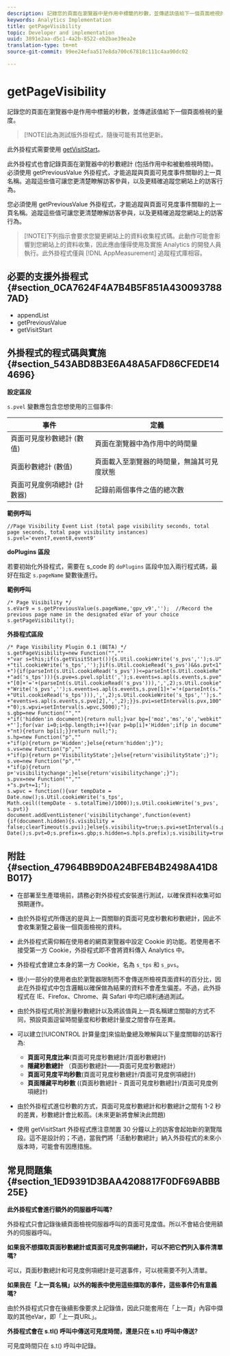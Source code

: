 ```yaml
---
description: 記錄您的頁面在瀏覽器中是作用中標籤的秒數，並傳遞該值給下一個頁面檢視的量度。
keywords: Analytics Implementation
title: getPageVisibility
topic: Developer and implementation
uuid: 3891e2aa-d5c1-4a2b-8522-eb2bae39ea2e
translation-type: tm+mt
source-git-commit: 99ee24efaa517e8da700c67818c111c4aa90dc02

---
```



# getPageVisibility

記錄您的頁面在瀏覽器中是作用中標籤的秒數，並傳遞該值給下一個頁面檢視的量度。

> [!NOTE]此為測試版外掛程式，隨後可能有其他更新。

此外掛程式需要使用 [getVisitStart](/help/implement/js-implementation/plugins/getvisitstart.md)。

此外掛程式也會記錄頁面在瀏覽器中的秒數總計 (包括作用中和被動檢視時間)。必須使用 getPreviousValue 外掛程式，才能追蹤與頁面可見度事件關聯的上一頁名稱。追蹤這些值可讓您更清楚瞭解訪客參與，以及更精確追蹤您網站上的訪客行為。

您必須使用 getPreviousValue 外掛程式，才能追蹤與頁面可見度事件關聯的上一頁名稱。追蹤這些值可讓您更清楚瞭解訪客參與，以及更精確追蹤您網站上的訪客行為。

> [!NOTE]下列指示會要求您變更網站上的資料收集程式碼。此動作可能會影響到您網站上的資料收集，因此應由懂得使用及實施 Analytics 的開發人員執行。此外掛程式僅與 [!DNL AppMeasurement] 追蹤程式庫相容。

## 必要的支援外掛程式 {#section_0CA7624F4A7B4B5F851A4300937887AD}

* appendList
* getPreviousValue
* getVisitStart

## 外掛程式的程式碼與實施 {#section_543ABD8B3E6A48A5AFD86CFEDE144696}

**設定區段**

`s.pvel` 變數應包含您想使用的三個事件:

| 事件 | 定義 |
|---|---|
| 頁面可見度秒數總計 (數值) | 頁面在瀏覽器中為作用中的時間量 |
| 頁面秒數總計 (數值) | 頁面載入至瀏覽器的時間量，無論其可見度狀態 |
| 頁面可見度例項總計 (計數器) | 記錄前兩個事件之值的總次數 |

**範例呼叫**

```
//Page Visibility Event List (total page visibility seconds, total page seconds, total page visibility instances) 
s.pvel='event7,event8,event9' 
```

**doPlugins 區段**

若要初始化外掛程式，需要在 s_code 的 `doPlugins` 區段中加入兩行程式碼，最好在指定 `s.pageName` 變數後進行。

**範例呼叫**

```
/* Page Visibility */ 
s.eVar9 = s.getPreviousValue(s.pageName,'gpv_v9','');  //Record the previous page name in the designated eVar of your choice 
s.getPageVisibility(); 
```

**外掛程式區段**

```
/* Page Visibility Plugin 0.1 (BETA) */ 
s.getPageVisibility=new Function("","" 
+"var s=this;if(s.getVisitStart()){s.Util.cookieWrite('s_pvs','');s.U" 
+"til.cookieWrite('s_tps','');}if(s.Util.cookieRead('s_pvs')&&s.pvt<1" 
+"){if(parseInt(s.Util.cookieRead('s_pvs'))<=parseInt(s.Util.cookieRe" 
+"ad('s_tps'))){s.pve=s.pvel.split(',');s.events=s.apl(s.events,s.pve" 
+"[0]+'='+(parseInt(s.Util.cookieRead('s_pvs'))),',',2);s.Util.cookie" 
+"Write('s_pvs','');s.events=s.apl(s.events,s.pve[1]+'='+(parseInt(s." 
+"Util.cookieRead('s_tps'))),',',2);s.Util.cookieWrite('s_tps','');s." 
+"events=s.apl(s.events,s.pve[2],',',2);}}s.pvi=setInterval(s.pvx,100" 
+"0);s.wpvi=setInterval(s.wpvc,5000);"); 
s.gbp=new Function("","" 
+"if('hidden'in document){return null;}var bp=['moz','ms','o','webkit" 
+"'];for(var i=0;i<bp.length;i++){var p=bp[i]+'Hidden';if(p in docume" 
+"nt){return bp[i];}}return null;"); 
s.hp=new Function("p","" 
+"if(p){return p+'Hidden';}else{return'hidden';}"); 
s.vs=new Function("p","" 
+"if(p){return p+'VisibilityState';}else{return'visibilityState';}"); 
s.ve=new Function("p","" 
+"if(p){return p+'visibilitychange';}else{return'visibilitychange';}"); 
s.pvx=new Function("","" 
+"s.pvt+=1;"); 
s.wpvc = function(){var tempDate = Date.now();s.Util.cookieWrite('s_tps', 
Math.ceil((tempDate - s.totalTime)/1000));s.Util.cookieWrite('s_pvs', s.pvt)} 
document.addEventListener('visibilitychange',function(event){if(document.hidden){s.visibility = false;clearTimeout(s.pvi);}else{s.visibility=true;s.pvi=setInterval(s.pvx,1000);}});s.totalTime=new Date();s.pvt=0;s.prefix=s.gbp;s.hidden=s.hp(s.prefix);s.visibility=true;s.visibilityState=s.vs(s.prefix);s.visibilityEvent=s.ve(s.prefix); 
```

## 附註 {#section_47964BB9D0A24BFEB4B2498A41D8B017}

* 在部署至生產環境前，請務必對外掛程式安裝進行測試，以確保資料收集可如預期運作。
* 由於外掛程式所傳送的是與上一頁關聯的頁面可見度秒數和秒數總計，因此不會收集瀏覽之最後一個頁面檢視的資料。
* 此外掛程式需仰賴在使用者的網頁瀏覽器中設定 Cookie 的功能。若使用者不接受第一方 Cookie，外掛程式即不會將資料傳入 Analytics 中。
* 外掛程式會建立本身的第一方 Cookie，名為 `s_tps` 和 `s_pvs`。

* 很小一部分的使用者由於瀏覽器限制而不會傳送所檢視頁面資料的百分比，因此在外掛程式中包含邏輯以確保做為結果的資料不會產生偏差。不過，此外掛程式在 IE、Firefox、Chrome、與 Safari 中均已順利通過測試。
* 由於外掛程式用於測量秒數總計以及將該值與上一頁名稱建立關聯的方式不同，預設頁面逗留時間量度和秒數總計量度之間會存在差異。
* 可以建立[!UICONTROL 計算量度]來協助彙總及瞭解與以下量度關聯的訪客行為:

   * **頁面可見度比率**(頁面可見度秒數總計/頁面秒數總計)
   * **隱藏秒數總計** （頁面秒數總計——頁面可見度秒數總計）
   * **頁面可見度平均秒數**(頁面可見度秒數總計/頁面可見度例項總計)
   * **頁面隱藏平均秒數** ((頁面秒數總計 - 頁面可見度秒數總計)/頁面可見度例項總計)

* 由於外掛程式進位秒數的方式，頁面可見度秒數總計和秒數總計之間有 1-2 秒的差異，秒數總計會比較高。(未來更新將會解決此問題)
* 使用 getVisitStart 外掛程式應注意閒置 30 分鐘以上的訪客會起始新的瀏覽階段。這不是設計的；不過，當我們將「活動秒數總計」納入外掛程式的未來小版本時，可能會有因應措施。

## 常見問題集 {#section_1ED9391D3BAA4208817F0DF69ABBB25E}

**此外掛程式會進行額外的伺服器呼叫嗎?**

外掛程式只會記錄後續頁面檢視伺服器呼叫的頁面可見度值。所以不會結合使用額外的伺服器呼叫。

**如果我不想擷取頁面秒數總計或頁面可見度例項總計，可以不把它們列入事件清單嗎?**

可以，頁面秒數總計和可見度例項總計是可選事件，可以視需要不列入清單。

**如果我在「上一頁名稱」以外的報表中使用這些擷取的事件，這些事件仍有意義嗎?**

由於外掛程式只會在後續影像要求上記錄值，因此只能套用在「上一頁」內容中擷取的其他eVar，即「上一頁URL」。

**外掛程式會在 s.tl() 呼叫中傳送可見度時間，還是只在 s.t() 呼叫中傳送?**

可見度時間只在 s.t() 呼叫中記錄。
